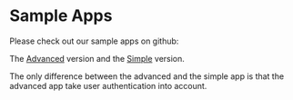 # Sample Apps

Please check out our sample apps on github:

The [Advanced](https://github.com/BroadSoft-Xtended/SampleApps/tree/master/hub/advanced) version and the [Simple](https://github.com/BroadSoft-Xtended/SampleApps/tree/master/hub/simple) version.

The only difference between the advanced and the simple app is that the advanced app take user authentication into account.
